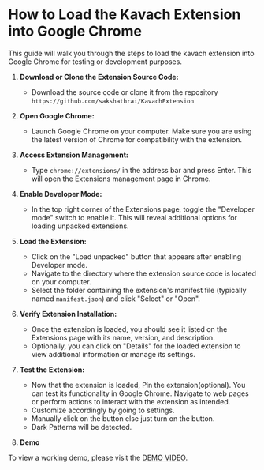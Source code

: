 
# How to Load the Kavach Extension into Google Chrome

This guide will walk you through the steps to load the kavach extension into Google Chrome for testing or development purposes.

1. **Download or Clone the Extension Source Code:**
   
   - Download the source code or clone it from the repository `https://github.com/sakshathrai/KavachExtension`

2. **Open Google Chrome:**

   - Launch Google Chrome on your computer. Make sure you are using the latest version of Chrome for compatibility with the extension.

3. **Access Extension Management:**

   - Type `chrome://extensions/` in the address bar and press Enter. This will open the Extensions management page in Chrome.

4. **Enable Developer Mode:**

   - In the top right corner of the Extensions page, toggle the "Developer mode" switch to enable it. This will reveal additional options for loading unpacked extensions.

5. **Load the Extension:**

   - Click on the "Load unpacked" button that appears after enabling Developer mode.
   - Navigate to the directory where the extension source code is located on your computer.
   - Select the folder containing the extension's manifest file (typically named `manifest.json`) and click "Select" or "Open".

6. **Verify Extension Installation:**

   - Once the extension is loaded, you should see it listed on the Extensions page with its name, version, and description.
   - Optionally, you can click on "Details" for the loaded extension to view additional information or manage its settings.

7. **Test the Extension:**

   - Now that the extension is loaded, Pin the extension(optional). You can test its functionality in Google Chrome. Navigate to web pages or perform actions to interact with the extension as intended.
   - Customize accordingly by going to settings.
   - Manually click on the button else just turn on the button.
   - Dark Patterns will be detected.

8. **Demo**

To view a working demo, please visit the [DEMO VIDEO](https://drive.google.com/drive/folders/1DtTAVydYhv_-M5IoJkLwlQQMcz3C8tEH?usp=drive_link).
